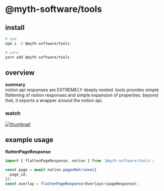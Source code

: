 # @myth-software/tools

## install

```bash
# npm
npm i -S @myth-software/tools

# yarn
yarn add @myth-software/tools
```

## overview

**summary**  
notion api responses are EXTREMELY deeply nested. tools provides simple flattening of notion responses and simple expansion of properties. beyond that, it exports a wrapper around the notion api.

### watch

<a href="https://www.youtube.com/watch?v=w3FbabgV0jg" target="_blank">![thumbnail](https://myth-software-assets.s3.us-east-2.amazonaws.com/thumbnail.jpg)</a>

## example usage

**flattenPageResponse**

```typescript
import { flattenPageResponse, notion } from '@myth-software/tools';

const page = await notion.pagesRetrieve({
  page_id,
});
const overlay = flattenPageResponse<Overlays>(pageResponse);
```
